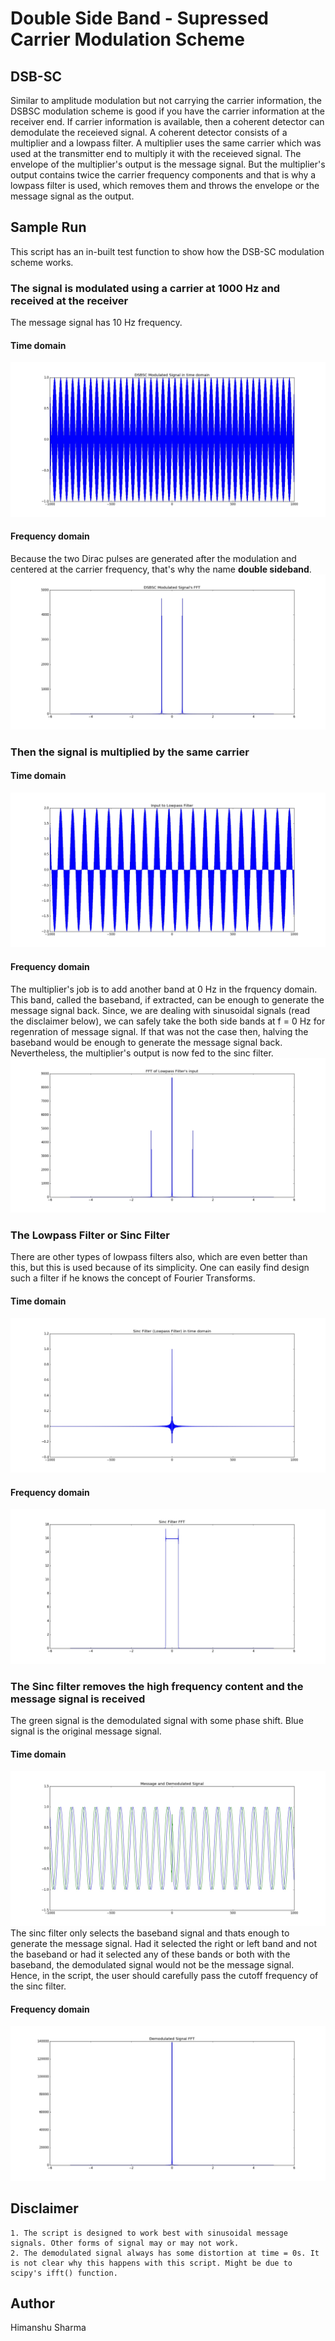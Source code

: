 # Double Side Band - Supressed Carrier Modulation Scheme

## DSB-SC 
Similar to amplitude modulation but not carrying the carrier information, the DSBSC modulation scheme is good if you have the carrier information at the receiver end.
If carrier information is available, then a coherent detector can demodulate the receieved signal. A coherent detector consists of a multiplier and a lowpass filter.
A multiplier uses the same carrier which was used at the transmitter end to multiply it with the receieved signal. The envelope of the multiplier's output is the message signal. But the multiplier's output
contains twice the carrier frequency components and that is why a lowpass filter is used, which removes them and throws the envelope or the message signal as the output.

## Sample Run
This script has an in-built test function to show how the DSB-SC modulation scheme works.

### The signal is modulated using a carrier at 1000 Hz and received at the receiver
The message signal has 10 Hz frequency.

#### Time domain
![Modulated Signal](https://github.com/hmnhGeek/Signal-Processing-and-Fourier-Transforms/blob/master/DSBS%20Modulation%20Scheme%20using%20Sinc%20Filter/Sample%20Images/DSBSC%20Modulated%20in%20time%20domain.jpeg)
#### Frequency domain
Because the two Dirac pulses are generated after the modulation and centered at the carrier frequency, that's why the name **double sideband**.
![Frequency domain](https://github.com/hmnhGeek/Signal-Processing-and-Fourier-Transforms/blob/master/DSBS%20Modulation%20Scheme%20using%20Sinc%20Filter/Sample%20Images/DSBSC%20mod%20signal%20fft.jpg)

### Then the signal is multiplied by the same carrier
#### Time domain
![Multiplied Signal](https://github.com/hmnhGeek/Signal-Processing-and-Fourier-Transforms/blob/master/DSBS%20Modulation%20Scheme%20using%20Sinc%20Filter/Sample%20Images/input%20to%20lpf.jpg)
#### Frequency domain
The multiplier's job is to add another band at 0 Hz in the frquency domain. This band, called the baseband, if extracted, can be enough to generate the message signal back. Since, we are dealing with sinusoidal signals (read the disclaimer below), we can safely take the both side bands at f = 0 Hz for regenration of message signal. If that was not the case then, halving the baseband would be enough to generate the message signal back. Nevertheless, the multiplier's output is now fed to the sinc filter.
![Frequency domain](https://github.com/hmnhGeek/Signal-Processing-and-Fourier-Transforms/blob/master/DSBS%20Modulation%20Scheme%20using%20Sinc%20Filter/Sample%20Images/input%20lpf%20fft.jpg)

### The Lowpass Filter or Sinc Filter
There are other types of lowpass filters also, which are even better than this, but this is used because of its simplicity. One can easily find design such a filter if he knows the concept of Fourier Transforms.
#### Time domain
![Sinc Filter](https://github.com/hmnhGeek/Signal-Processing-and-Fourier-Transforms/blob/master/DSBS%20Modulation%20Scheme%20using%20Sinc%20Filter/Sample%20Images/sinc%20filter.jpg)
#### Frequency domain
![Frequency domain](https://github.com/hmnhGeek/Signal-Processing-and-Fourier-Transforms/blob/master/DSBS%20Modulation%20Scheme%20using%20Sinc%20Filter/Sample%20Images/sinc%20filter%20fft.jpg)

### The Sinc filter removes the high frequency content and the message signal is received
The green signal is the demodulated signal with some phase shift. Blue signal is the original message signal.
#### Time domain
![Message Signal](https://github.com/hmnhGeek/Signal-Processing-and-Fourier-Transforms/blob/master/DSBS%20Modulation%20Scheme%20using%20Sinc%20Filter/Sample%20Images/demodulated.jpg)
The sinc filter only selects the baseband signal and thats enough to generate the message signal. Had it selected the right or left band and not the baseband or had it selected any of these bands or both with the baseband, the demodulated signal would not be the message signal. Hence, in the script, the user should carefully pass the cutoff frequency of the sinc filter.
#### Frequency domain
![Frequency domain](https://github.com/hmnhGeek/Signal-Processing-and-Fourier-Transforms/blob/master/DSBS%20Modulation%20Scheme%20using%20Sinc%20Filter/Sample%20Images/demodulated%20fft.jpg)

## Disclaimer
    1. The script is designed to work best with sinusoidal message signals. Other forms of signal may or may not work. 
    2. The demodulated signal always has some distortion at time = 0s. It is not clear why this happens with this script. Might be due to scipy's ifft() function.

## Author
Himanshu Sharma
